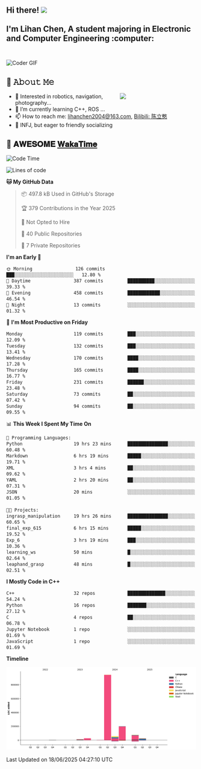 <h2 align="left">
 <abc>
  <br>Hi there! <img src="https://user-images.githubusercontent.com/42378118/110234147-e3259600-7f4e-11eb-95be-0c4047144dea.gif" width="30"><br>
  <br> I'm Lihan Chen, A student majoring in Electronic and Computer Engineering :computer:<br>
  <br>
 </abc>
</h2>

<img align="center" src="https://media.giphy.com/media/SWoSkN6DxTszqIKEqv/giphy.gif" alt="Coder GIF" width="500">

## :book: 𝙰𝚋𝚘𝚞𝚝 𝙼𝚎

<img align="right" width="40%" src="https://github-readme-stats.vercel.app/api?username=LihanChen2004&show_icons=true&icon_color=CE1D2D&text_color=718096&bg_color=ffffff&hide_title=true" />

- 🌟 Interested in robotics, navigation, photography...
- 🌱 I’m currently learning C++, ROS ... 
- 📫 How to reach me: lihanchen2004@163.com, [Bilibili: 陈立憨](https://space.bilibili.com/170786212)
- 👯 INFJ, but eager to friendly socializing

## 📜 𝐀𝐖𝐄𝐒𝐎𝐌𝐄 [𝐖𝐚𝐤𝐚𝐓𝐢𝐦𝐞](https://github.com/anmol098/waka-readme-stats)

<!--START_SECTION:waka-->
![Code Time](http://img.shields.io/badge/Code%20Time-1%2C172%20hrs%2034%20mins-blue)

![Lines of code](https://img.shields.io/badge/From%20Hello%20World%20I%27ve%20Written-1.3%20million%20lines%20of%20code-blue)

**🐱 My GitHub Data** 

> 📦 497.8 kB Used in GitHub's Storage 
 > 
> 🏆 379 Contributions in the Year 2025
 > 
> 🚫 Not Opted to Hire
 > 
> 📜 40 Public Repositories 
 > 
> 🔑 7 Private Repositories 
 > 
**I'm an Early 🐤** 

```text
🌞 Morning                126 commits         ███░░░░░░░░░░░░░░░░░░░░░░   12.80 % 
🌆 Daytime                387 commits         ██████████░░░░░░░░░░░░░░░   39.33 % 
🌃 Evening                458 commits         ████████████░░░░░░░░░░░░░   46.54 % 
🌙 Night                  13 commits          ░░░░░░░░░░░░░░░░░░░░░░░░░   01.32 % 
```
📅 **I'm Most Productive on Friday** 

```text
Monday                   119 commits         ███░░░░░░░░░░░░░░░░░░░░░░   12.09 % 
Tuesday                  132 commits         ███░░░░░░░░░░░░░░░░░░░░░░   13.41 % 
Wednesday                170 commits         ████░░░░░░░░░░░░░░░░░░░░░   17.28 % 
Thursday                 165 commits         ████░░░░░░░░░░░░░░░░░░░░░   16.77 % 
Friday                   231 commits         ██████░░░░░░░░░░░░░░░░░░░   23.48 % 
Saturday                 73 commits          ██░░░░░░░░░░░░░░░░░░░░░░░   07.42 % 
Sunday                   94 commits          ██░░░░░░░░░░░░░░░░░░░░░░░   09.55 % 
```


📊 **This Week I Spent My Time On** 

```text
💬 Programming Languages: 
Python                   19 hrs 23 mins      ███████████████░░░░░░░░░░   60.48 % 
Markdown                 6 hrs 19 mins       █████░░░░░░░░░░░░░░░░░░░░   19.71 % 
XML                      3 hrs 4 mins        ██░░░░░░░░░░░░░░░░░░░░░░░   09.62 % 
YAML                     2 hrs 20 mins       ██░░░░░░░░░░░░░░░░░░░░░░░   07.31 % 
JSON                     20 mins             ░░░░░░░░░░░░░░░░░░░░░░░░░   01.05 % 

🐱‍💻 Projects: 
ingrasp_manipulation     19 hrs 26 mins      ███████████████░░░░░░░░░░   60.65 % 
final_exp_615            6 hrs 15 mins       █████░░░░░░░░░░░░░░░░░░░░   19.52 % 
Exp_6                    3 hrs 19 mins       ███░░░░░░░░░░░░░░░░░░░░░░   10.36 % 
learning_ws              50 mins             █░░░░░░░░░░░░░░░░░░░░░░░░   02.64 % 
leaphand_grasp           48 mins             █░░░░░░░░░░░░░░░░░░░░░░░░   02.51 % 
```

**I Mostly Code in C++** 

```text
C++                      32 repos            ██████████████░░░░░░░░░░░   54.24 % 
Python                   16 repos            ███████░░░░░░░░░░░░░░░░░░   27.12 % 
C                        4 repos             ██░░░░░░░░░░░░░░░░░░░░░░░   06.78 % 
Jupyter Notebook         1 repo              ░░░░░░░░░░░░░░░░░░░░░░░░░   01.69 % 
JavaScript               1 repo              ░░░░░░░░░░░░░░░░░░░░░░░░░   01.69 % 
```



**Timeline**

![Lines of Code chart](https://raw.githubusercontent.com/LihanChen2004/LihanChen2004/main/assets/bar_graph.png)


 Last Updated on 18/06/2025 04:27:10 UTC
<!--END_SECTION:waka-->

<!--
**LihanChen2004/LihanChen2004** is a ✨ _special_ ✨ repository because its `README.md` (this file) appears on your GitHub profile.

Here are some ideas to get you started:

- 🔭 I’m currently working on ...
- 🌱 I’m currently learning ...
- 👯 I’m looking to collaborate on ...
- 🤔 I’m looking for help with ...
- 💬 Ask me about ...
- 📫 How to reach me: ...
- 😄 Pronouns: ...
- ⚡ Fun fact: ...
-->
